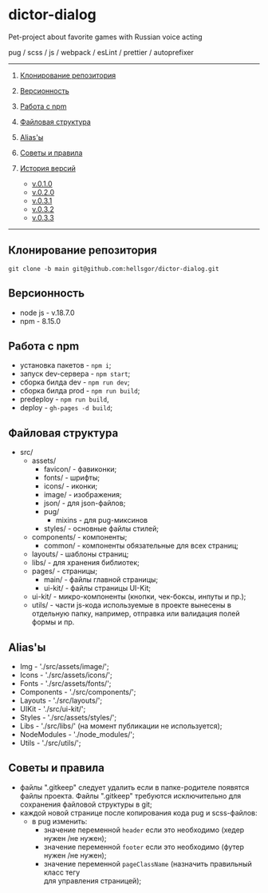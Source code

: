# dictor-dialog

Pet-project about favorite games with Russian voice acting

pug / scss / js / webpack / esLint / prettier / autoprefixer

---

1. [Клонирование репозитория](#a-namerepo-clone-клонирование-репозитория-a)
2. [Версионность](#a-nameversions-версионность-a)
3. [Работа с npm](#a-namenpmcommands-работа-с-npm-a)
4. [Файловая структура](#a-namefile-structure-файловая-структура-a)
5. [Alias'ы](#a-namealias-aliasы-a)
6. [Советы и правила](#a-nametips-and-rules-советы-и-правила-a)
7. [История версий](#a-nameversion-history-история-версий-a)

    - [v.0.1.0](#a-name010-v010-a)
    - [v.0.2.0](#a-name020-v020-a)
    - [v.0.3.1](#a-name031-v031-a)
    - [v.0.3.2](#a-name032-v032-a)
    - [v.0.3.3](#a-name033-v033-a)

---

## <a name='repo-clone'>Клонирование репозитория</a>

    git clone -b main git@github.com:hellsgor/dictor-dialog.git

## <a name='versions'>Версионность</a>

- node js - v.18.7.0
- npm - 8.15.0

## <a name='npmcommands'>Работа с npm</a>

- установка пакетов - `npm i`;
- запуск dev-сервера - `npm start`;
- сборка билда dev - `npm run dev`;
- сборка билда prod - `npm run build`;
- predeploy - `npm run build`,
- deploy - `gh-pages -d build`;

## <a name='file-structure'>Файловая структура</a>

- src/
    - assets/
        - favicon/ - фавиконки;
        - fonts/ - шрифты;
        - icons/ - иконки;
        - image/ - изображения;
        - json/ - для json-файлов;
        - pug/
            - mixins - для pug-миксинов
        - styles/ - основные файлы стилей;
    - components/ - компоненты;
        - common/ - компоненты обязательные для всех страниц;
    - layouts/ - шаблоны страниц;
    - libs/ - для хранения библиотек;
    - pages/ - страницы;
        - main/ - файлы главной страницы;
        - ui-kit/ - файлы страницы UI-Kit;
    - ui-kit/ - микро-компоненты (кнопки, чек-боксы, инпуты и пр.);
    - utils/ - части js-кода используемые в проекте вынесены в отдельную папку, например, отправка или валидация полей
      формы и пр.

## <a name='alias'>Alias'ы</a>

- Img - './src/assets/image/';
- Icons - './src/assets/icons/';
- Fonts - './src/assets/fonts/';
- Components - './src/components/';
- Layouts - './src/layouts/';
- UIKit - './src/ui-kit/';
- Styles - './src/assets/styles/';
- Libs - './src/libs/' (на момент публикации не используется);
- NodeModules - './node_modules/';
- Utils - './src/utils/';

## <a name='tips-and-rules'>Советы и правила</a>

- файлы ".gitkeep" следует удалить если в папке-родителе появятся файлы проекта. Файлы ".gitkeep" требуются
  исключительно для сохранения файловой структуры в git;
- каждой новой странице после копирования кода pug и scss-файлов:
    - в pug изменить:
        - значение переменной `header` если это необходимо (хедер нужен /не нужен);
        - значение переменной `footer` если это необходимо (футер нужен /не нужен);
        - значение переменной `pageClassName` (назначить правильный класс тегу <main> для управления страницей);
